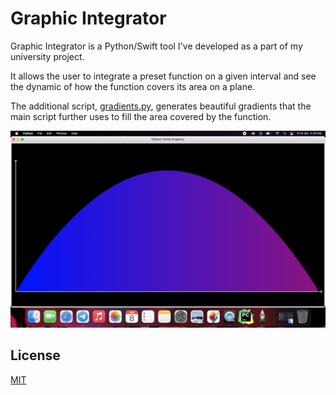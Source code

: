 # Graphic Integrator

Graphic Integrator is a Python/Swift tool I've developed as a part of my university project. 

It allows the user to integrate a preset function on a given interval and see the dynamic of how the function covers its area on a plane.

The additional script, [gradients.py](Dev/gradients.py), generates beautiful gradients that the main script further uses to fill the area covered by the function.

![alt text](Screenshots/4.png)


## License
[MIT](https://choosealicense.com/licenses/mit/)
